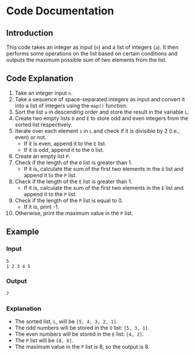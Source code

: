 # Code Documentation

## Introduction
This code takes an integer as input (`n`) and a list of integers (`a`). It then performs some operations on the list based on certain conditions and outputs the maximum possible sum of two elements from the list.

## Code Explanation
1. Take an integer input `n`.
2. Take a sequence of space-separated integers as input and convert it into a list of integers using the `map()` function.
3. Sort the list `a` in descending order and store the result in the variable `L`.
4. Create two empty lists `O` and `E` to store odd and even integers from the sorted list respectively.
5. Iterate over each element `i` in `L` and check if it is divisible by 2 (i.e., even) or not.
   - If it is even, append it to the `E` list.
   - If it is odd, append it to the `O` list.
6. Create an empty list `P`.
7. Check if the length of the `O` list is greater than 1.
   - If it is, calculate the sum of the first two elements in the `O` list and append it to the `P` list.
8. Check if the length of the `E` list is greater than 1.
   - If it is, calculate the sum of the first two elements in the `E` list and append it to the `P` list.
9. Check if the length of the `P` list is equal to 0.
   - If it is, print -1.
10. Otherwise, print the maximum value in the `P` list.

## Example
### Input
```
5
1 2 3 4 5
```
### Output
```
7
```
### Explanation
- The sorted list, `L`, will be `[5, 4, 3, 2, 1]`.
- The odd numbers will be stored in the `O` list: `[5, 3, 1]`.
- The even numbers will be stored in the `E` list: `[4, 2]`.
- The `P` list will be `[8, 6]`.
- The maximum value in the `P` list is 8, so the output is 8.